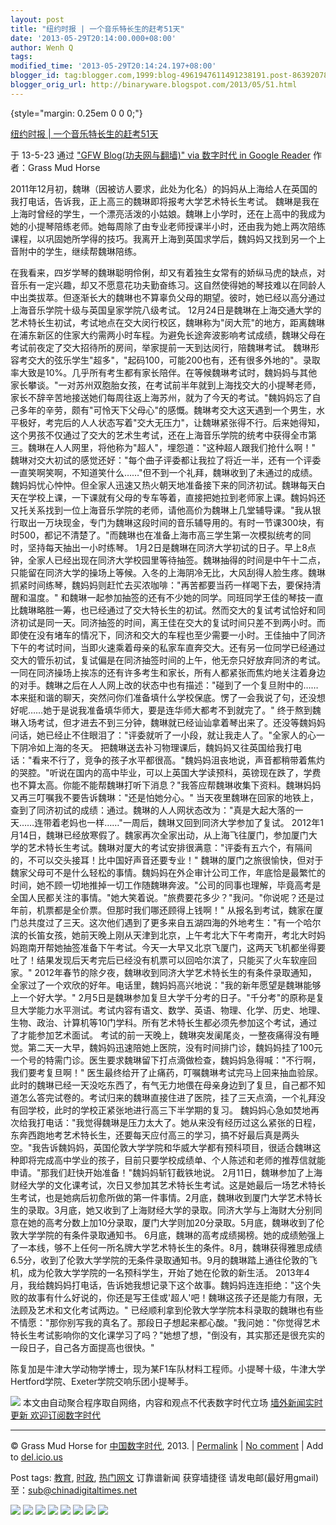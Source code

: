 ```yaml
---
layout: post
title: "纽约时报 | 一个音乐特长生的赶考51天"
date: '2013-05-29T20:14:00.000+08:00'
author: Wenh Q
tags:
modified_time: '2013-05-29T20:14:24.197+08:00'
blogger_id: tag:blogger.com,1999:blog-4961947611491238191.post-8639207855209039197
blogger_orig_url: http://binaryware.blogspot.com/2013/05/51.html
---
```


 {style="margin: 0.25em 0 0 0;"}

[纽约时报 |
一个音乐特长生的赶考51天](http://feedproxy.google.com/~r/chinagfwblog/~3/U1e3srpTegw/)

于 13-5-23 通过 ["GFW Blog(功夫网与翻墙)" via 数字时代 in Google
Reader](http://feeds2.feedburner.com/chinagfwblog) 作者：Grass Mud Horse



2011年12月初，魏琳（因被访人要求，此处为化名）的妈妈从上海给人在英国的我打电话，告诉我，正上高三的魏琳即将报考大学艺术特长生考试。
魏琳是我在上海时曾经的学生，一个漂亮活泼的小姑娘。魏琳上小学时，还在上高中的我成为她的小提琴陪练老师。她每周除了由专业老师授课半小时，还由我为她上两次陪练课程，以巩固她所学得的技巧。我离开上海到英国求学后，魏妈妈又找到另一个上音附中的学生，继续帮魏琳陪练。

在我看来，四岁学琴的魏琳聪明伶俐，却又有着独生女常有的娇纵马虎的缺点，对音乐有一定兴趣，却又不愿意花功夫勤奋练习。这自然使得她的琴技难以在同龄人中出类拔萃。但逐渐长大的魏琳也不算辜负父母的期望。彼时，她已经以高分通过上海音乐学院十级与英国皇家学院八级考试。
12月24日是魏琳在上海交通大学的艺术特长生初试，考试地点在交大闵行校区，魏琳称为"闵大荒"的地方，距离魏琳在浦东新区的住家大约需两小时车程。为避免长途奔波影响考试成绩，魏琳父母在考试前夜定了交大招待所的房间，举家提前一天到达闵行，陪魏琳考试。
魏琳形容考交大的弦乐学生"超多"，"起码100，可能200也有，还有很多外地的"。录取率大致是10%。几乎所有考生都有家长陪伴。在等候魏琳考试时，魏妈妈与其他家长攀谈。"一对苏州双胞胎女孩，在考试前半年就到上海找交大的小提琴老师，家长不辞辛苦地接送她们每周往返上海苏州，就为了今天的考试。"魏妈妈忘了自己多年的辛劳，颇有"可怜天下父母心"的感慨。魏琳考交大这天遇到一个男生，水平极好，考完后的人人状态写着"交大无压力"，让魏琳紧张得不行。后来她得知，这个男孩不仅通过了交大的艺术生考试，还在上海音乐学院的统考中获得全市第三。魏琳在人人网里，将他称为"超人"，埋怨道："这种超人跟我们抢什么啊！"
魏琳对交大初试的感觉还好："每个曲子评委都让我拉了将近一半，还有一个评委一直笑啊笑啊，不知道笑什么……"但不到一个礼拜，魏琳收到了未通过的成绩。
魏妈妈忧心忡忡。但全家人迅速又热火朝天地准备接下来的同济初试。魏琳每天白天在学校上课，一下课就有父母的专车等着，直接把她拉到老师家上课。魏妈妈还又托关系找到一位上海音乐学院的老师，请他高价为魏琳上几堂辅导课。"我从银行取出一万块现金，专门为魏琳这段时间的音乐辅导用的。有时一节课300块，有时500，都记不清楚了。"而魏琳也在准备上海市高三学生第一次模拟统考的同时，坚持每天抽出一小时练琴。
1月2日是魏琳在同济大学初试的日子。早上8点钟，全家人已经出现在同济大学校园里等待抽签。魏琳抽得的时间是中午十二点，只能留在同济大学的操场上等候。入冬的上海阴冷无比，大风刮得人脸生疼。魏琳抓紧时间练琴，魏妈妈则赶忙去买浓咖啡："再苦都要当药一样喝下去，要保持清醒和温度。"
和魏琳一起参加抽签的还有不少她的同学。同班同学王佳的琴技一直比魏琳略胜一筹，也已经通过了交大特长生的初试。然而交大的复试考试恰好和同济初试是同一天。同济抽签的时间，离王佳在交大的复试时间只差不到两小时。而即使在没有堵车的情况下，同济和交大的车程也至少需要一小时。王佳抽中了同济下午的考试时间，当即火速乘着母亲的私家车直奔交大。还有另一位同学已经通过交大的管乐初试，复试偏是在同济抽签时间的上午，他无奈只好放弃同济的考试。
一同在同济操场上挨冻的还有许多考生和家长，所有人都紧张而焦灼地关注着身边的对手。魏琳之后在人人网上改的状态中也有描述："碰到了一个复旦附中的……本来挺和谐的聊天，突然问你们准备填什么学校保底。愣了一会我说了句，还没想好呢……她于是说我准备填华师大，要是连华师大都考不到就完了。"
终于熬到魏琳入场考试，但才进去不到三分钟，魏琳就已经讪讪拿着琴出来了。还没等魏妈妈问话，她已经止不住眼泪了："评委就听了一小段，就让我走人了。"全家人的心一下阴冷如上海的冬天。
把魏琳送去补习物理课后，魏妈妈又往英国给我打电话："看来不行了，竞争的孩子水平都很高。"魏妈妈沮丧地说，声音都稍带着焦灼的哭腔。"听说在国内的高中毕业，可以上英国大学读预科，英镑现在跌了，学费也不算太高。你能不能帮魏琳打听下消息？"我答应帮魏琳收集下资料。魏琳妈妈又再三叮嘱我不要告诉魏琳："还是怕她分心。"
当天夜里魏琳在回家的地铁上，查到了同济初试的成绩：通过。魏琳的人人网状态改为："真是大起大落的一天……连带着老妈也一样……"一周后，魏琳又回到同济大学参加了复试。
2012年1月14日，魏琳已经放寒假了。魏家再次全家出动，从上海飞往厦门，参加厦门大学的艺术特长生考试。魏琳对厦大的考试安排很满意："评委有五六个，有隔间的，不可以交头接耳！比中国好声音还要专业！"
魏琳的厦门之旅很愉快，但对于魏家父母可不是什么轻松的事情。魏妈妈在外企审计公司工作，年底恰是最繁忙的时间，她不顾一切地推掉一切工作随魏琳奔波。"公司的同事也理解，毕竟高考是全国人民都关注的事情。"她大笑着说。"旅费要花多少？"我问。"你说呢？还是过年前，机票都是全价票。但那时我们哪还顾得上钱啊！"
从报名到考试，魏家在厦门总共度过了三天。这次他们遇到了更多来自五湖四海的外地考生："有一个哈尔滨的长笛女孩，她前天晚上刚从天津到北京，上午考北大下午考南开，考北大时妈妈跑南开帮她抽签准备下午考试。今天一大早又北京飞厦门，这两天飞机都坐得要吐了！结果发现后天考完后已经没有机票可以回哈尔滨了，只能买了火车软座回家。"
2012年春节的除夕夜，魏琳收到同济大学艺术特长生的有条件录取通知，全家过了一个欢欣的好年。电话里，魏妈妈高兴地说："我的新年愿望是魏琳能够上一个好大学。"
2月5日是魏琳参加复旦大学千分考的日子。"千分考"的原称是复旦大学能力水平测试。考试内容有语文、数学、英语、物理、化学、历史、地理、生物、政治、计算机等10门学科。所有艺术特长生都必须先参加这个考试，通过了才能参加艺术面试。
考试的前一天晚上，魏琳突发阑尾炎，一整夜痛得没有睡觉。第二天一大早，魏妈妈迅速陪她上医院，没有时间排门诊，魏妈妈挂了100元一个号的特需门诊。医生要求魏琳留下打点滴做检查，魏妈妈急得喊："不行啊，我们要考复旦啊！"
医生最终给开了止痛药，叮嘱魏琳考试完马上回来抽血验尿。此时的魏琳已经一天没吃东西了，有气无力地偎在母亲身边到了复旦，自己都不知道怎么答完试卷的。考试归来的魏琳直接住进了医院，挂了三天点滴，一个礼拜没有回学校，此时的学校正紧张地进行高三下半学期的复习。
魏妈妈心急如焚地再次给我打电话："我觉得魏琳是压力太大了。她从来没有经历过这么紧张的日程，东奔西跑地考艺术特长生，还要每天应付高三的学习，搞不好最后真是两头空。"我告诉魏妈妈，英国伦敦大学学院和华威大学都有预科项目，很适合魏琳这种即将完成高中学业的孩子，目前只要学校成绩单、个人陈述和老师的推荐信就能申请。"那我们赶快开始准备！"魏妈妈斩钉截铁地说。
2月11日，魏琳参加了上海财经大学的文化课考试，次日又参加其艺术特长生考试。这是她最后一场艺术特长生考试，也是她病后初愈所做的第一件事情。2月底，魏琳收到厦门大学艺术特长生的录取。3月底，她又收到了上海财经大学的录取。同济大学与上海财大分别同意在她的高考分数上加10分录取，厦门大学则加20分录取。5月底，魏琳收到了伦敦大学学院的有条件录取通知书。
6月底，魏琳的高考成绩揭榜。她的成绩勉强上了一本线，够不上任何一所名牌大学艺术特长生的条件。8月，魏琳获得雅思成绩6.5分，收到了伦敦大学学院的无条件录取通知书。9月的魏琳踏上通往伦敦的飞机，成为伦敦大学学院的一名预科学生，开始了她在伦敦的新生活。
2013年4月，我给魏妈妈打电话，告诉她我想记录下这个故事。魏妈妈连连拒绝："这个失败的故事有什么好说的，你还是写王佳或'超人'吧！魏琳这孩子还是能力有限，无法顾及艺术和文化考试两边。"
已经顺利拿到伦敦大学学院本科录取的魏琳也有些不情愿："那你别写我的真名了。那段日子想起来都心酸。"我问她："你觉得艺术特长生考试影响你的文化课学习了吗？"她想了想，"倒没有，其实那还是很充实的一段日子，自己各方面提高也很快。"

陈复加是牛津大学动物学博士，现为某F1车队材料工程师。小提琴十级，牛津大学Hertford学院、Exeter学院交响乐团小提琴手。 

![](http://feeds.feedburner.com/~r/nytcn/~4/DDL7KZTcaB4)
本文由自动聚合程序取自网络，内容和观点不代表数字时代立场
[墙外新闻实时更新 欢迎订阅数字时代](http://eepurl.com/msuvD)





* * * * *

© Grass Mud Horse for
[中国数字时代](https://kexueshangwang.info/chinese), 2013. |
[Permalink](https://kexueshangwang.info/chinese/2013/05/%e7%ba%bd%e7%ba%a6%e6%97%b6%e6%8a%a5-%e4%b8%80%e4%b8%aa%e9%9f%b3%e4%b9%90%e7%89%b9%e9%95%bf%e7%94%9f%e7%9a%84%e8%b5%b6%e8%80%8351%e5%a4%a9/)
| [No
comment](https://kexueshangwang.info/chinese/2013/05/%e7%ba%bd%e7%ba%a6%e6%97%b6%e6%8a%a5-%e4%b8%80%e4%b8%aa%e9%9f%b3%e4%b9%90%e7%89%b9%e9%95%bf%e7%94%9f%e7%9a%84%e8%b5%b6%e8%80%8351%e5%a4%a9/#comments)
| Add to
[del.icio.us](http://del.icio.us/post?url=https://kexueshangwang.info/chinese/2013/05/%e7%ba%bd%e7%ba%a6%e6%97%b6%e6%8a%a5-%e4%b8%80%e4%b8%aa%e9%9f%b3%e4%b9%90%e7%89%b9%e9%95%bf%e7%94%9f%e7%9a%84%e8%b5%b6%e8%80%8351%e5%a4%a9/&title=%E7%BA%BD%E7%BA%A6%E6%97%B6%E6%8A%A5%20%7C%20%E4%B8%80%E4%B8%AA%E9%9F%B3%E4%B9%90%E7%89%B9%E9%95%BF%E7%94%9F%E7%9A%84%E8%B5%B6%E8%80%8351%E5%A4%A9)

 Post tags:
[教育](https://kexueshangwang.info/chinese/tag/%e6%95%99%e8%82%b2/?category=10466),
[时政](https://kexueshangwang.info/chinese/tag/%e6%97%b6%e6%94%bf/?category=10466),
[热门网文](https://kexueshangwang.info/chinese/tag/%e7%83%ad%e9%97%a8%e7%bd%91%e6%96%87/?category=10466)
 订靠谱新闻 获穿墙捷径
请发电邮(最好用gmail)至：sub@chinadigitaltimes.net


[![](http://feeds.feedburner.com/~ff/chinagfwblog?d=yIl2AUoC8zA)](http://feeds.feedburner.com/~ff/chinagfwblog?a=U1e3srpTegw:jwo5OyNQ-G0:yIl2AUoC8zA)
[![](http://feeds.feedburner.com/~ff/chinagfwblog?i=U1e3srpTegw:jwo5OyNQ-G0:-BTjWOF_DHI)](http://feeds.feedburner.com/~ff/chinagfwblog?a=U1e3srpTegw:jwo5OyNQ-G0:-BTjWOF_DHI)
[![](http://feeds.feedburner.com/~ff/chinagfwblog?i=U1e3srpTegw:jwo5OyNQ-G0:F7zBnMyn0Lo)](http://feeds.feedburner.com/~ff/chinagfwblog?a=U1e3srpTegw:jwo5OyNQ-G0:F7zBnMyn0Lo)
[![](http://feeds.feedburner.com/~ff/chinagfwblog?i=U1e3srpTegw:jwo5OyNQ-G0:V_sGLiPBpWU)](http://feeds.feedburner.com/~ff/chinagfwblog?a=U1e3srpTegw:jwo5OyNQ-G0:V_sGLiPBpWU)
[![](http://feeds.feedburner.com/~ff/chinagfwblog?d=qj6IDK7rITs)](http://feeds.feedburner.com/~ff/chinagfwblog?a=U1e3srpTegw:jwo5OyNQ-G0:qj6IDK7rITs)
[![](http://feeds.feedburner.com/~ff/chinagfwblog?d=l6gmwiTKsz0)](http://feeds.feedburner.com/~ff/chinagfwblog?a=U1e3srpTegw:jwo5OyNQ-G0:l6gmwiTKsz0)
[![](http://feeds.feedburner.com/~ff/chinagfwblog?i=U1e3srpTegw:jwo5OyNQ-G0:gIN9vFwOqvQ)](http://feeds.feedburner.com/~ff/chinagfwblog?a=U1e3srpTegw:jwo5OyNQ-G0:gIN9vFwOqvQ)
[![](http://feeds.feedburner.com/~ff/chinagfwblog?d=TzevzKxY174)](http://feeds.feedburner.com/~ff/chinagfwblog?a=U1e3srpTegw:jwo5OyNQ-G0:TzevzKxY174)
